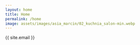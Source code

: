 ```yaml
---
layout: home
title: Home
permalink: /home
image: assets/images/asia_marcin/02_kuchnia_salon-min.webp
---
```

{{ site.email }}